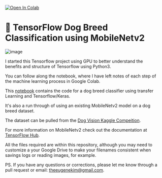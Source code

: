 [![Open In Colab](https://colab.research.google.com/assets/colab-badge.svg)](https://colab.research.google.com/github/theeugenekim/tensorflow-dog-vision-classifier-2.0/blob/main/dog_vision_machine_learning.ipynb)

# 🐶 TensorFlow Dog Breed Classification using MobileNetv2

![image](https://user-images.githubusercontent.com/24239943/116844775-edec5800-ab98-11eb-8df2-ca04da2df44e.png)

I started this Tensorflow project using GPU to better understand the benefits and structure of Tensorflow using Python3.

You can follow along the notebook, where I have left notes of each step of the machine learning process in Google Colab.

This [notebook](https://github.com/theeugenekim/dog-vision-tensorflow/blob/main/dog_vision_machine_learning.ipynb) contains the code for a dog breed classifier using transfer Learning and Tensorflow/Keras.

It's also a run through of using an existing MobileNetv2 model on a dog breed dataset.

The dataset can be pulled from the [Dog Vision Kaggle Compeition](https://www.kaggle.com/c/dog-breed-identification).

For more information on MobileNetv2 check out the documentation at [TensorFlow Hub](https://tfhub.dev/google/imagenet/mobilenet_v2_130_224/classification/4).

All the files required are within this repository, although you may need to customize a your Google Drive to make your filenames consistent when savings logs or reading images, for example.

PS. If you have any questions or corrections, please let me know through a pull request or email: theeugenekim@gmail.com.
